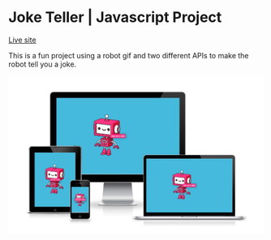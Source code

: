 # Joke Teller | Javascript Project
[Live site](https://fullstacksammy.github.io/joke-teller/)

This is a fun project using a robot gif and two different APIs to make the robot tell you a joke.

![Image of responsiveness](/assests/images/response.jpg)


